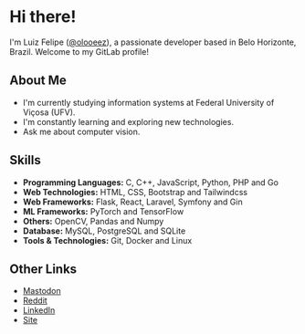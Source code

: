 # Hi there!

I'm Luiz Felipe ([@olooeez](https://gitlab.com/olooeez)), a passionate developer based in Belo Horizonte, Brazil. Welcome to my GitLab profile!

## About Me

- I'm currently studying information systems at Federal University of Viçosa (UFV).
- I'm constantly learning and exploring new technologies.
- Ask me about computer vision.

## Skills

- **Programming Languages:** C, C++, JavaScript, Python, PHP and Go
- **Web Technologies:** HTML, CSS, Bootstrap and Tailwindcss
- **Web Frameworks:** Flask, React, Laravel, Symfony and Gin
- **ML Frameworks:** PyTorch and TensorFlow
- **Others:** OpenCV, Pandas and Numpy
- **Database:** MySQL, PostgreSQL and SQLite
- **Tools & Technologies:** Git, Docker and Linux

## Other Links

- [Mastodon](https://fosstodon.org/@olooeez)
- [Reddit](https://reddit.com/u/lureevar)
- [LinkedIn](https://linkedin.com/in/olooeez)
- [Site](https://olooeez.gitlab.io)
